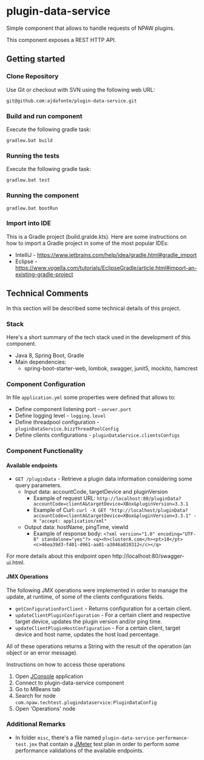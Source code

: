 # plugin-data-service

Simple component that allows to handle requests of NPAW plugins.

This component exposes a REST HTTP API.

## Getting started

### Clone Repository

Use Git or checkout with SVN using the following web URL:
```
git@github.com:ajdafonte/plugin-data-service.git
```

### Build and run component

Execute the following gradle task:
```
gradlew.bat build
```

### Running the tests

Execute the following gradle task:
```
gradlew.bat test
```

### Running the component
```
gradlew.bat bootRun
```

### Import into IDE

This is a Gradle project (build.gralde.kts). Here are some instructions on how to import a Gradle project in some of the most popular IDEs:
- IntelliJ - https://www.jetbrains.com/help/idea/gradle.html#gradle_import
- Eclipse - https://www.vogella.com/tutorials/EclipseGradle/article.html#import-an-existing-gradle-project

## Technical Comments

In this section will be described some technical details of this project.

### Stack
  
Here's a short summary of the tech stack used in the development of this component.
- Java 8, Spring Boot, Gradle
- Main dependencies: 
    - spring-boot-starter-web, lombok, swagger, junit5, mockito, hamcrest  

### Component Configuration

In file `application.yml` some properties were defined that allows to:
 - Define component listening port - `server.port`
 - Define logging level - `logging.level`
 - Define threadpool configuration - `pluginDataService.bizzThreadPoolConfig`
 - Define clients configurations - `pluginDataService.clientsConfigs`  

### Component Functionality

#### Available endpoints

- `GET /pluginData` - Retrieve a plugin data information considering some query parameters.
    - Input data: accountCode, targetDevice and pluginVersion
        - Example of request URL: ``` http://localhost:80/pluginData?accountCode=clientA&targetDevice=XBox&pluginVersion=3.3.1 ```
        - Example of Curl: ``` curl -X GET "http://localhost/pluginData?accountCode=clientA&targetDevice=XBox&pluginVersion=3.3.1" -H "accept: application/xml" ```
    - Output data: hostName, pingTime, viewId
        - Example of response body: ``` <?xml version="1.0" encoding="UTF-8" standalone="yes"?> <q><h>clusterA.com</h><pt>10</pt><c>46ea39d3-f401-4961-aa01-a3046a810312</c></q> ```

For more details about this endpoint open http://localhost:80/swagger-ui.html.

#### JMX Operations

The following JMX operations were implemented in order to manage the update, at runtime, of some of the clients configurations fields.

- `getConfigurationForClient` - Returns configuration for a certain client.
- `updateClientPluginConfiguration` - For a certain client and respective target device, updates the plugin version and/or ping time.
- `updateClientPluginHostConfiguration` - For a certain client, target device and host name, updates the host load percentage.

All of these operations returns a String with the result of the operation (an object or an error message).

Instructions on how to access those operations
1. Open [JConsole](https://docs.oracle.com/javase/7/docs/technotes/guides/management/jconsole.html) application
2. Connect to plugin-data-service component
3. Go to MBeans tab
4. Search for node `com.npaw.techtest.plugindataservice:PluginDataConfig`
5. Open 'Operations' node 
 

### Additional Remarks

- In folder `misc`, there's a file named `plugin-data-service-performance-test.jmx` that contain a [JMeter](https://jmeter.apache.org/) test plan in order 
to perform some performance validations of the available endpoints.